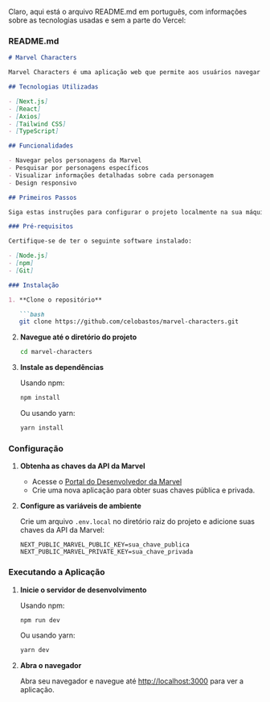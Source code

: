 Claro, aqui está o arquivo README.md em português, com informações sobre as tecnologias usadas e sem a parte do Vercel:

### README.md

```markdown
# Marvel Characters

Marvel Characters é uma aplicação web que permite aos usuários navegar e pesquisar por personagens da Marvel. A aplicação busca dados da API da Marvel e exibe informações detalhadas sobre cada personagem.

## Tecnologias Utilizadas

- [Next.js]
- [React]
- [Axios]
- [Tailwind CSS]
- [TypeScript]

## Funcionalidades

- Navegar pelos personagens da Marvel
- Pesquisar por personagens específicos
- Visualizar informações detalhadas sobre cada personagem
- Design responsivo

## Primeiros Passos

Siga estas instruções para configurar o projeto localmente na sua máquina.

### Pré-requisitos

Certifique-se de ter o seguinte software instalado:

- [Node.js]
- [npm]
- [Git]

### Instalação

1. **Clone o repositório**

   ```bash
   git clone https://github.com/celobastos/marvel-characters.git
   ```

2. **Navegue até o diretório do projeto**

   ```bash
   cd marvel-characters
   ```

3. **Instale as dependências**

   Usando npm:

   ```bash
   npm install
   ```

   Ou usando yarn:

   ```bash
   yarn install
   ```

### Configuração

1. **Obtenha as chaves da API da Marvel**

   - Acesse o [Portal do Desenvolvedor da Marvel](https://developer.marvel.com/)
   - Crie uma nova aplicação para obter suas chaves pública e privada.

2. **Configure as variáveis de ambiente**

   Crie um arquivo `.env.local` no diretório raiz do projeto e adicione suas chaves da API da Marvel:

   ```plaintext
   NEXT_PUBLIC_MARVEL_PUBLIC_KEY=sua_chave_publica
   NEXT_PUBLIC_MARVEL_PRIVATE_KEY=sua_chave_privada
   ```

### Executando a Aplicação

1. **Inicie o servidor de desenvolvimento**

   Usando npm:

   ```bash
   npm run dev
   ```

   Ou usando yarn:

   ```bash
   yarn dev
   ```

2. **Abra o navegador**

   Abra seu navegador e navegue até [http://localhost:3000](http://localhost:3000) para ver a aplicação.